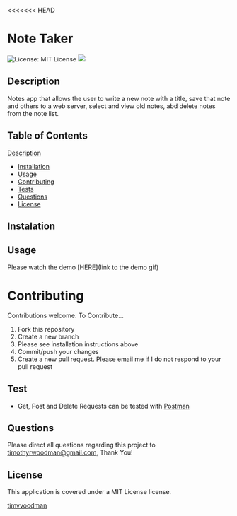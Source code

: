 <<<<<<< HEAD

# Note Taker

![License: MIT License](https://img.shields.io/github/license/timvvoodman/Template-Engine---Employee-Summary) ![](https://img.shields.io/github/languages/code-size/timvvoodman/Template-Engine---Employee-Summary?label=Repo%20Size)

## Description

Notes app that allows the user to write a new note with a title, save that note and others to a web server, select and view old notes,
abd delete notes from the note list.

## Table of Contents

[Description](#Description)

- [Installation](#Installation)
- [Usage](#Usage)
- [Contributing](#Contributing)
- [Tests](#Tests)
- [Questions](#Questions)
- [License](#License)

## Instalation

## Usage

Please watch the demo [HERE](link to the demo gif)

# Contributing

Contributions welcome.
To Contribute...

1. Fork this repository
2. Create a new branch
3. Please see installation instructions above
4. Commit/push your changes
5. Create a new pull request. Please email me if I do not respond to your pull request

## Test

- Get, Post and Delete Requests can be tested with [Postman](https://www.postman.com/)

## Questions

Please direct all questions regarding this project to timothyrwoodman@gmail.com, Thank You!

## License

This application is covered under a MIT License license.

[timvvoodman](https://github.com/undefined)
